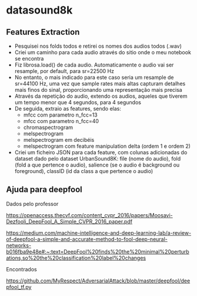 # datasound8k

## Features Extraction
- Pesquisei nos folds todos e retirei os nomes dos audios todos (.wav)
- Criei um caminho para cada audio através do sitio onde o meu notebook se encontra
- Fiz librosa.load() de cada audio. Automaticamente o audio vai ser resample, por default, para sr=22500 Hz
- No entanto, o mais indicado para este caso seria um resample de sr=44100 Hz, uma vez que sample rates mais altas capturam detalhes mais finos do sinal, proporcionando uma representação mais precisa
- Através da repetição do audio, extendo os audios, aqueles que tiverem um tempo menor que 4 segundos, para 4 segundos
- De seguida, extraio as features, sendo elas:
    -  mfcc com parametro n_fcc=13
    -  mfcc com parametro n_fcc=40
    -  chromaspectrogram
    -  melspectrogram
    -  melspectrogram em decibéis
    -  melspectrogram com feature manipulation delta (ordem 1 e ordem 2)
- Criei um ficheiro JSON para cada feature, com colunas adicionadas do dataset dado pelo dataset UrbanSound8K: file (nome do audio), fold (fold a que pertence o audio), salience (se o audio é background ou foreground), classID (id da class a que pertence o audio)

## Ajuda para deepfool
Dados pelo professor

https://openaccess.thecvf.com/content_cvpr_2016/papers/Moosavi-Dezfooli_DeepFool_A_Simple_CVPR_2016_paper.pdf

https://medium.com/machine-intelligence-and-deep-learning-lab/a-review-of-deepfool-a-simple-and-accurate-method-to-fool-deep-neural-networks-b016fba9e48e#:~:text=DeepFool%20finds%20the%20minimal%20perturbations,so%20the%20classification%20label%20changes

Encontrados

https://github.com/MyRespect/AdversarialAttack/blob/master/deepfool/deepfool_tf.py
